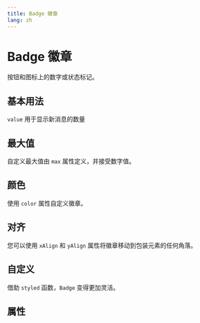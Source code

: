 ```yaml
---
title: Badge 徽章
lang: zh
---
```


<script setup lang="ts">
  import props from "../../../example/badge/description/en-props.ts";
</script>


# Badge 徽章

按钮和图标上的数字或状态标记。

## 基本用法

`value` 用于显示新消息的数量

<demo src="../../../example/badge/basic.vue"></demo>


## 最大值

自定义最大值由 `max` 属性定义，并接受数字值。

<demo src="../../../example/badge/max.vue"></demo>

## 颜色

使用 `color` 属性自定义徽章。

<demo src="../../../example/badge/color.vue"></demo>

## 对齐

您可以使用 `xAlign` 和 `yAlign` 属性将徽章移动到包装元素的任何角落。

<demo src="../../../example/badge/align.vue"></demo>


## 自定义

借助 `styled` 函数，`Badge` 变得更加灵活。

<demo src="../../../example/badge/custom.vue"></demo>

## 属性

<table-block type="propsZh" :data="props"></table-block>
